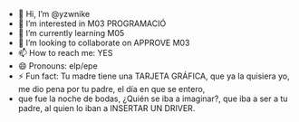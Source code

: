 - 👋 Hi, I’m @yzwnike
- 👀 I’m interested in M03 PROGRAMACIÓ
- 🌱 I’m currently learning M05
- 💞️ I’m looking to collaborate on APPROVE M03
- 📫 How to reach me: YES
- 😄 Pronouns: elp/epe
- ⚡ Fun fact: Tu madre tiene una TARJETA GRÁFICA, que ya la quisiera yo, me dio pena por tu padre, el día en que se entero,
- que fue la noche de bodas, ¿Quién se iba a imaginar?, que iba a ser a tu padre, al quien lo iban a INSERTAR UN DRIVER.

<!---
yzwnike/yzwnike is a ✨ special ✨ repository because its `README.md` (this file) appears on your GitHub profile.
You can click the Preview link to take a look at your changes.
--->
